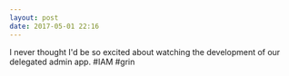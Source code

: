 ```yaml
---
layout: post
date: 2017-05-01 22:16
---
```

I never thought I'd be so excited about watching the development of our delegated admin app. #IAM #grin

